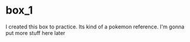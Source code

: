 # box_1
I created this box to practice. 
Its kind of a pokemon reference.
I'm gonna put more stuff here later
